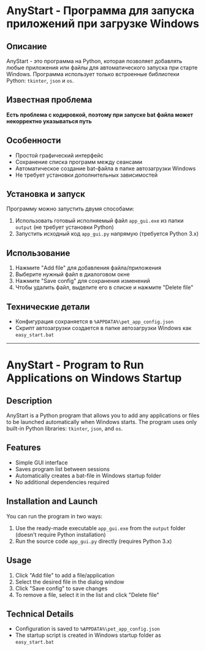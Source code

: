 ﻿# AnyStart - Программа для запуска приложений при загрузке Windows

## Описание
AnyStart - это программа на Python, которая позволяет добавлять любые приложения или файлы для автоматического запуска при старте Windows. Программа использует только встроенные библиотеки Python: `tkinter`, `json` и `os`.

## Известная проблема
**Есть проблема с кодировкой, поэтому при запуске bat файла может некорректно указываться путь**

## Особенности
- Простой графический интерфейс
- Сохранение списка программ между сеансами
- Автоматическое создание bat-файла в папке автозагрузки Windows
- Не требует установки дополнительных зависимостей

## Установка и запуск
Программу можно запустить двумя способами:
1. Использовать готовый исполняемый файл `app_gui.exe` из папки `output` (не требует установки Python)
2. Запустить исходный код `app_gui.py` напрямую (требуется Python 3.x)

## Использование
1. Нажмите "Add file" для добавления файла/приложения
2. Выберите нужный файл в диалоговом окне
3. Нажмите "Save config" для сохранения изменений
4. Чтобы удалить файл, выделите его в списке и нажмите "Delete file"

## Технические детали
- Конфигурация сохраняется в `%APPDATA%\pet_app_config.json`
- Скрипт автозагрузки создается в папке автозагрузки Windows как `easy_start.bat`

---

# AnyStart - Program to Run Applications on Windows Startup

## Description
AnyStart is a Python program that allows you to add any applications or files to be launched automatically when Windows starts. The program uses only built-in Python libraries: `tkinter`, `json`, and `os`.

## Features
- Simple GUI interface
- Saves program list between sessions
- Automatically creates a bat-file in Windows startup folder
- No additional dependencies required

## Installation and Launch
You can run the program in two ways:
1. Use the ready-made executable `app_gui.exe` from the `output` folder (doesn't require Python installation)
2. Run the source code `app_gui.py` directly (requires Python 3.x)

## Usage
1. Click "Add file" to add a file/application
2. Select the desired file in the dialog window
3. Click "Save config" to save changes
4. To remove a file, select it in the list and click "Delete file"

## Technical Details
- Configuration is saved to `%APPDATA%\pet_app_config.json`
- The startup script is created in Windows startup folder as `easy_start.bat`
